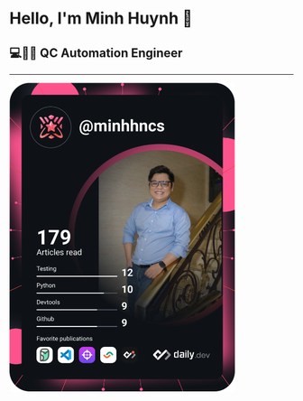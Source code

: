 <h1>Hello, I'm Minh Huynh 🙋‍</h1>
<h2>💻👨‍💻 QC Automation Engineer</h2>

<hr>

<a href="https://www.linkedin.com/in/minhhncs/"><img src="https://github.com/minhhngr/minhhngr/blob/main/devcard.svg" width="400" alt="Minh Huỳnh's Dev Card"/></a>

<!--
**minhhngr/minhhngr** is a ✨ _special_ ✨ repository because its `README.md` (this file) appears on your GitHub profile.

Here are some ideas to get you started:

- 🔭 I’m currently working on ...
- 🌱 I’m currently learning ...
- 👯 I’m looking to collaborate on ...
- 🤔 I’m looking for help with ...
- 💬 Ask me about ...
- 📫 How to reach me: ...
- 😄 Pronouns: ...
- ⚡ Fun fact: ...
-->


